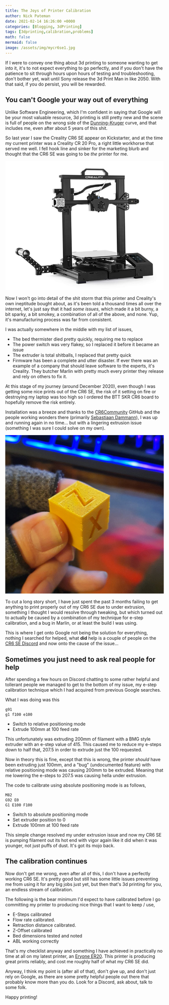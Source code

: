 ```yaml
---
title: The Joys of Printer Calibration
author: Nick Pateman
date: 2021-02-14 16:26:00 +0000
categories: [Blogging, 3dPrinting]
tags: [3dprinting,calibration,problems]
math: false
mermaid: false
image: /assets/img/mycr6se1.jpg
---
```


If I were to convey one thing about 3d printing to someone wanting to get into it, it's to not expect everything to go perfectly, and if you don't have the patience to sit through hours upon hours of testing and troubleshooting, don't bother yet, wait until Sony release the 3d Print Man in like 2050. With that said, if you do persist, you will be rewarded.

## You can't Google your way out of everything

Unlike Software Engineering, which I'm confident in saying that Google will be your most valuable resource, 3d printing is still pretty new and the scene is full of people on the wrong side of the [Dunning-Kruger](https://en.wikipedia.org/wiki/Dunning%E2%80%93Kruger_effect) curve, and that includes me, even after about 5 years of this shit.

So last year I saw the Creality CR6 SE appear on Kickstarter, and at the time my current printer was a Creality CR 20 Pro, a right little workhorse that served me well. I fell hook line and sinker for the marketing blurb and thought that the CR6 SE was going to be *the* printer for me.

![Creality CR6 SE in all it's glory](/assets/img/cr6se1.jpg)

Now I won't go into detail of the shit storm that this printer and Creality's own ineptitude bought about, as it's been told a thousand times all over the internet, let's just say that it had *some issues*, which made it a bit burny, a bit sparky, a bit smokey, a combination of all of the above, and none. Yup, it's manufacturing process was far from consistent.

I was actually somewhere in the middle with my list of issues,

* The bed thermister died pretty quickly, requiring me to replace
* The power switch was very flakey, so I replaced it before it became an issue
* The extruder is total shitballs, I replaced that pretty quick
* Firmware has been a complete and utter disaster.  If ever there was an example of a company that should leave software to the experts, it's Creality.  They butcher Marlin with pretty much every printer they release and rely on others to fix it.

At this stage of my journey (around December 2020), even though I was getting some nice prints out of the CR6 SE, the risk of it setting on fire or destroying my laptop was too high so I ordered the BTT SKR CR6 board to hopefully remove the risk entirely.

Installation was a breeze and thanks to the [CR6Community](https://github.com/CR6Community) GitHub and the people working wonders there (primarily [Sebastiaan Dammann](https://github.com/Sebazzz)), I was up and running again in no time... but with a lingering extrusion issue (something I was sure I could solve on my own).

![Under extrusion is a bitch and will result in your printer producing things that you can literally crush with your bare hands.](/assets/img/underextrusion1.jpg)

To cut a long story short, I have just spent the past 3 months failing to get anything to print properly out of my CR6 SE due to under extrusion, something I thought I would resolve through tweaking, but which turned out to actually be caused by a combination of my technique for e-step calibration, and a bug in Marlin, or at least the build I was using.

This is where I get onto Google not being the solution for everything, nothing I searched for helped, what **did** help is a couple of people on the [CR6 SE Discord](https://discord.gg/KMXm3Jd8) and now onto the cause of the issue...

## Sometimes you just need to ask real people for help

After spending a few hours on Discord chatting to some rather helpful and tollerant people we managed to get to the bottom of my issue, my e-step calibration technique which I had acquired from previous Google searches.

What I was doing was this

```
g91
g1 f100 e100
```

* Switch to relative positioning mode
* Extrude 100mm at 100 feed rate

This unfortunately was extruding 200mm of filament with a BMG style extruder with an e-step value of 415.  This caused me to reduce my e-steps down to half that, 207.5 in order to extrude just the 100 requested.

Now in theory this is fine, except that this is wrong, the printer *should* have been extruding just 100mm, and a "bug" (undocumented feature) with relative positioning mode was causing 200mm to be extruded. Meaning that me lowering the e-steps to 207.5 was causing hella under extrusion.

The code to calibrate using absolute positioning mode is as follows,

```
M82
G92 E0
G1 E100 F100
```

* Switch to absolute positioning mode
* Set extruder position to 0
* Extrude 100mm at 100 feed rate

This simple change resolved my under extrusion issue and now my CR6 SE is pumping filament out its hot end with vigor again like it did when it was younger, not just puffs of dust.  It's got its mojo back.

## The calibration continues

Now don't get me wrong, even after all of this, I don't have a perfectly working CR6 SE.  It's pretty good but still has some little issues preventing me from using it for any big jobs just yet, but then that's 3d printing for you, an endless stream of calibration.

The following is the bear minimum I'd expect to have calibrated before I go committing my printer to producing nice things that I want to keep / use,

* E-Steps calibrated
* Flow rate calibrated.
* Retraction distance calibrated.
* Z-Offset calibrated
* Bed dimensions tested and noted
* ABL working correctly

That's my checklist anyway and something I have achieved in practically no time at all on my latest printer, an [Eryone ER20](https://eryone3d.com/products/er-20).  This printer is producing great prints reliably, and cost me roughly half of what my CR6 SE did.

Anyway, I think my point is (after all of that), don't give up, and don't just rely on Google, as there are some pretty helpful people out there that probably know more than you do. Look for a Discord, ask about, talk to some folk.

Happy printing!
